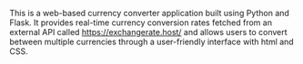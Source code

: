 This is a web-based currency converter application built using Python and Flask. 
It provides real-time currency conversion rates fetched from an external API called https://exchangerate.host/
and allows users to convert between multiple currencies through a user-friendly interface with html and CSS.
